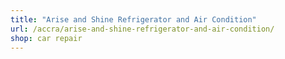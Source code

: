 ```yaml
---
title: "Arise and Shine Refrigerator and Air Condition"
url: /accra/arise-and-shine-refrigerator-and-air-condition/
shop: car repair
---
```

